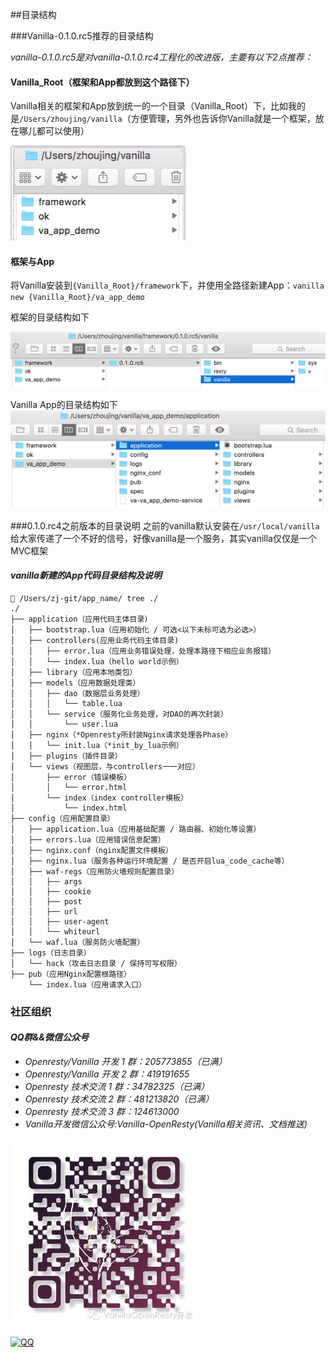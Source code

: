 ##目录结构


###Vanilla-0.1.0.rc5推荐的目录结构

*vanilla-0.1.0.rc5是对vanilla-0.1.0.rc4工程化的改进版，主要有以下2点推荐：*

#### Vanilla_Root（框架和App都放到这个路径下）
Vanilla相关的框架和App放到统一的一个目录（Vanilla_Root）下，比如我的是`/Users/zhoujing/vanilla`（方便管理，另外也告诉你Vanilla就是一个框架，放在哪儿都可以使用）

![vanilla root](vanilla_root.png)

#### 框架与App
将Vanilla安装到`{Vanilla_Root}/framework`下，并使用全路径新建App：`vanilla new {Vanilla_Root}/va_app_demo`

框架的目录结构如下

![vanilla framework](vanilla_framework.png)

Vanilla App的目录结构如下
![vanilla demo](vanilla_demo.png)

###0.1.0.rc4之前版本的目录说明
之前的vanilla默认安装在`/usr/local/vanilla`给大家传递了一个不好的信号，好像vanilla是一个服务，其实vanilla仅仅是一个MVC框架

#### *vanilla新建的App代码目录结构及说明*
```
 /Users/zj-git/app_name/ tree ./
./
├── application（应用代码主体目录）
│   ├── bootstrap.lua（应用初始化 / 可选<以下未标可选为必选>）
│   ├── controllers(应用业务代码主体目录)
│   │   ├── error.lua（应用业务错误处理，处理本路径下相应业务报错）
│   │   └── index.lua（hello world示例）
│   ├── library（应用本地类包）
│   ├── models（应用数据处理类）
│   │   ├── dao（数据层业务处理）
│   │   │   └── table.lua
│   │   └── service（服务化业务处理，对DAO的再次封装）
│   │       └── user.lua
│   ├── nginx（*Openresty所封装Nginx请求处理各Phase）
│   │   └── init.lua（*init_by_lua示例）
│   ├── plugins（插件目录）
│   └── views（视图层，与controllers一一对应）
│       ├── error（错误模板）
│       │   └── error.html
│       └── index（index controller模板）
│           └── index.html
├── config（应用配置目录）
│   ├── application.lua（应用基础配置 / 路由器、初始化等设置）
│   ├── errors.lua（应用错误信息配置）
│   ├── nginx.conf（nginx配置文件模板）
│   ├── nginx.lua（服务各种运行环境配置 / 是否开启lua_code_cache等）
│   ├── waf-regs（应用防火墙规则配置目录）
│   │   ├── args
│   │   ├── cookie
│   │   ├── post
│   │   ├── url
│   │   ├── user-agent
│   │   └── whiteurl
│   └── waf.lua（服务防火墙配置）
├── logs（日志目录）
│   └── hack（攻击日志目录 / 保持可写权限）
├── pub（应用Nginx配置根路径）
    └── index.lua（应用请求入口）
```

### 社区组织
#### *QQ群&&微信公众号*
- *Openresty/Vanilla 开发 1 群：205773855（已满）*
- *Openresty/Vanilla 开发 2 群：419191655*
- *Openresty 技术交流 1 群：34782325（已满）*
- *Openresty 技术交流 2 群：481213820（已满）*
- *Openresty 技术交流 3 群：124613000*
- *Vanilla开发微信公众号:Vanilla-OpenResty(Vanilla相关资讯、文档推送)*

![vanilla](va_c.jpeg)

[![QQ](http://pub.idqqimg.com/wpa/images/group.png)](http://shang.qq.com/wpa/qunwpa?idkey=673157ee0f0207ce2fb305d15999225c5aa967e88913dfd651a8cf59e18fd459)